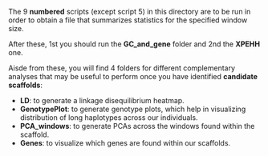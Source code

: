 The 9 **numbered** scripts (except script 5) in this directory are to be run in order to obtain a file that summarizes statistics for the specified window size.

After these, 1st you should run the **GC_and_gene** folder and 2nd the **XPEHH** one.

Aisde from these, you will find 4 folders for different complementary analyses that may be useful to perform once you have identified **candidate scaffolds**:
  - **LD**: to generate a linkage disequilibrium heatmap.
  - **GenotypePlot**: to generate genotype plots, which help in visualizing distribution of long haplotypes across our individuals.
  - **PCA_windows**: to generate PCAs across the windows found within the scaffold.
  - **Genes**: to visualize which genes are found within our scaffolds.
